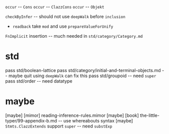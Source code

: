 `occur` -- `Cons`
`occur` -- `ClazzCons`
`occur` -- `Objekt`

`checkByInfer` -- should not use `deepWalk` before `inclusion`

- `readback` take `mod` and use `prepareValueForUnify`

`FnImplicit` insertion -- much needed in `std/category/Category.md`

# std

pass std/boolean-lattice
pass std/category/initial-and-terminal-objects.md -- maybe quit using `deepWalk` can fix this
pass std/groupoid -- need `super`
pass std/order -- need datatype

# maybe

[maybe] [mimor] reading-inference-rules.mimor
[maybe] [book] the-little-typer/99-appendix-b.md -- use whereabouts syntax
[maybe] `Stmts.ClazzExtends` support `super` -- need `substExp`
